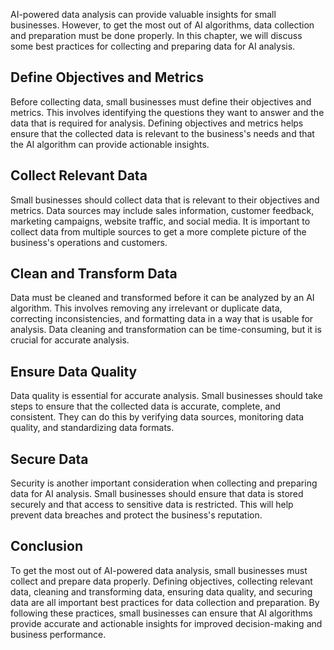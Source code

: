 
AI-powered data analysis can provide valuable insights for small businesses. However, to get the most out of AI algorithms, data collection and preparation must be done properly. In this chapter, we will discuss some best practices for collecting and preparing data for AI analysis.

Define Objectives and Metrics
-----------------------------

Before collecting data, small businesses must define their objectives and metrics. This involves identifying the questions they want to answer and the data that is required for analysis. Defining objectives and metrics helps ensure that the collected data is relevant to the business's needs and that the AI algorithm can provide actionable insights.

Collect Relevant Data
---------------------

Small businesses should collect data that is relevant to their objectives and metrics. Data sources may include sales information, customer feedback, marketing campaigns, website traffic, and social media. It is important to collect data from multiple sources to get a more complete picture of the business's operations and customers.

Clean and Transform Data
------------------------

Data must be cleaned and transformed before it can be analyzed by an AI algorithm. This involves removing any irrelevant or duplicate data, correcting inconsistencies, and formatting data in a way that is usable for analysis. Data cleaning and transformation can be time-consuming, but it is crucial for accurate analysis.

Ensure Data Quality
-------------------

Data quality is essential for accurate analysis. Small businesses should take steps to ensure that the collected data is accurate, complete, and consistent. They can do this by verifying data sources, monitoring data quality, and standardizing data formats.

Secure Data
-----------

Security is another important consideration when collecting and preparing data for AI analysis. Small businesses should ensure that data is stored securely and that access to sensitive data is restricted. This will help prevent data breaches and protect the business's reputation.

Conclusion
----------

To get the most out of AI-powered data analysis, small businesses must collect and prepare data properly. Defining objectives, collecting relevant data, cleaning and transforming data, ensuring data quality, and securing data are all important best practices for data collection and preparation. By following these practices, small businesses can ensure that AI algorithms provide accurate and actionable insights for improved decision-making and business performance.
